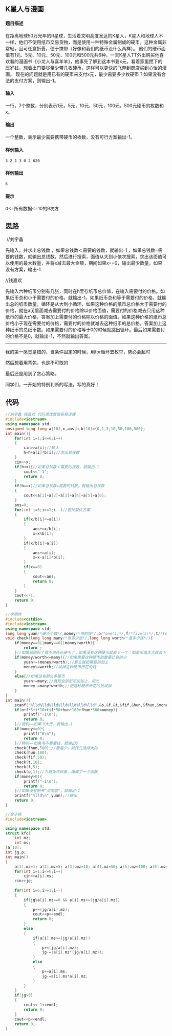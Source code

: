 ##  K星人与漫画

#### 题目描述

在距离地球50万光年的R星球，生活着文明高度发达的K星人，K星人和地球人不一样，他们不使用纸币交易货物，而是使用一种特殊金属制成的硬币，这种金属非常轻，且可任意折叠，便于携带（好像和我们的纸币没什么两样）。
他们的硬币面值有1元、5元、10元、50元、100元和500元共6种，一天K星人TT外出购买他喜欢看的漫画书《小龙人与喜羊羊》，他事先了解到这本书要x元，看着家里攒下的压岁钱，想着出门要尽量少带几枚硬币，这样可以更快的飞奔到商店买到心怡的漫画。
现在的问题就是用已有的硬币来支付x元，最少需要多少枚硬币？如果没有合法的支付方案，则输出-1。

#### 输入

一行，7个整数，分别表示1元，5元，10元，50元，100元，500元硬币的枚数和x。

#### 输出

一个整数，表示最少需要携带硬币的枚数，没有可行方案输出-1。

#### 样例输入

```
3 2 1 3 0 2 620
```

#### 样例输出

```
6
```

#### 提示

0<=所有数据<=10的9次方



## 思路

​    //刘宇鑫

先输入，并求出总钱数 ，如果总钱数＜需要的钱数，就输出-1 ，如果总钱数=需要的钱数，就输出总钱数，然后进行搜索，面值从大到小依次搜索，求出该面值可以使用的最大数量，并将x减去最大金额，期间如果x==0，输出最少数量，如果没有方案，输出-1

//钱嘉欢

先输入六种纸币分别有几张，同时在h里存纸币总价值，在输入需要付的价格。如果纸币总和小于需要付的价格，就输出-1。如果纸币总和等于需要付的价格，就输出总的纸币数量。循环是从大到小循环，如果这种价格的纸币总价格大于需要付的价格，就在a[i]里面减去需要付的价格除以价格面值，需要付的价格减去只用这种纸币的最大价格，答案加上需要付的价格除以价格的面值。如果这种价格的纸币总价格小于现在需要付的价格，需要付的价格就减去这种纸币的总价格，答案加上这种纸币的总纸币数。如果需要付的价格等于0的时候就跳出循环。最后如果需要付的价格不是0，就输出-1，不然就输出答案。

------------------------------------------------



我的第一感觉是错的，当条件固定的时候，用for循环去枚举，势必会超时

然后想着用背包，也是不可取的

最后还是用到了贪心策略。

同学们，一开始的特例判断的写法，写的真好！

## 代码

~~~c++
//刘宇鑫 钱嘉欢 代码很优雅很容易读懂
#include<iostream>
using namespace std;
unsigned long long a[10],x,ans,h,b[10]={0,1,5,10,50,100,500};
int main(){
	for(int i=1;i<=6;i++)
	{
		cin>>a[i];//输入 
		h=h+a[i]*b[i];//求出总钱数 
	}
	cin>>x;
	if(h<x){//如果总钱数＜需要的钱数，就输出-1 
		cout<<"-1";
		return 0;
	}
	if(h==x)//如果总钱数=需要的钱数，就输出总钱数
	{
		cout<<a[1]+a[2]+a[3]+a[4]+a[5]+a[6];
	}
	ans=0;
	for(int i=6;i>=1;i--)//查找最优方案 
	{
		if(x/b[i]<=a[i])
		{
			ans+=x/b[i];
			x=x%b[i];
		}
		if(x/b[i]>a[i])
		{
			ans+=a[i];
			x=x-a[i]*b[i];
		}
		if(x==0)
		{
			cout<<ans;
			return 0;
		}
	}
	cout<<-1;
	return 0;
}
~~~



~~~c++
//李明烨
#include<cstdio>
#include<iostream>
using namespace std;
long long yuan/*硬币个数*/,money/*书的钱*/,o/*one(1)*/,f/*five(5)*/,t/*ten(10)*/,fif/*fifty(50)*/,hun/*one hundred(100)*/,fhun/*five hundred(500)*/;
void check(long long many/*有多少张*/,long long worth/*值多少钱*/){ 
	if(money==0||many==0||money<worth){
		return ;
	}//如果钱刚好了就不用再花硬币了；如果没有这种硬币就去下一个；如果币值太大就去下一个 
	if(money/worth<=many){//如果需要这种硬币的数量比有的少 
		yuan+=(money/worth);//那么就把需要的加上 
		money%=worth;//减掉这种硬币所花的钱 
	} 
	else{//如果没有那么多硬币 
		yuan+=many;//就把全部纸币加加上，用光 
		money-=many*worth;//把这种硬币所花的钱减掉 
	}
}
int main(){
	scanf("%lld%lld%lld%lld%lld%lld%lld",&o,&f,&t,&fif,&hun,&fhun,&money);//输入 
	if(o+f*5+t*10+fif*50+hun*100+fhun*500<money){
		printf("-1\n");
		return 0; 
	}//特判——如果书太贵，就输出-1 
	if(money==0){
		printf("0\n");
		return 0;
	}//特判——如果书不需要钱，就输出0 
	check(fhun,500);//要最少，就优先选择大的 
	check(hun,100);
	check(fif,50);
	check(t,10);
	check(f,5);
	check(o,1);//为避免代码量，编成了一个函数
	if(money>0){
		printf("-1\n");
		return 0;
	}//如果没有把书“买彻底”，就输出-1 
	printf("%lld\n",yuan);//输出 
	return 0;
}

~~~



~~~c++
//金子杨
#include<iostream>

using namespace std;
struct kfc{
	int mz;
	int ms;
}a[10];
int jg,p;
int main()
{
	a[1].mz=1; a[2].mz=5; a[3].mz=10; a[4].mz=50; a[5].mz=100; a[6].mz=500;
	for(int i=1;i<=6;i++)
		cin>>a[i].ms;
	cin>>jg;
	
	for(int i=6;i>=1;i--)
	{
		if(jg%a[i].mz==0 && a[i].ms>=(jg/a[i].mz))
		{
			p+=(jg/a[i].mz);
			cout<<p<<endl;
			return 0;
		}
		else
		{
			if(a[i].ms>=(jg/a[i].mz))
			{
				p+=(jg/a[i].mz);
				jg-=(a[i].mz*(jg/a[i].mz));
			}
			else
			{
				p+=a[i].ms;
				jg-=a[i].ms*a[i].mz;
			}
		}
	}
	if(jg>0)
	{
		cout<<-1<<endl;
		return 0;
	}
	cout<<p<<endl;
	return 0;
} 
~~~

